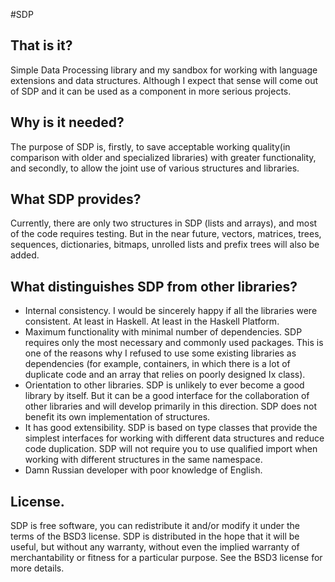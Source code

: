 #SDP

That is it?
--------------------------------------------------------------------------------
Simple Data Processing library and my sandbox for working with language
extensions and data structures. Although I expect that sense will come out of
SDP and it can be used as a component in more serious projects.

Why is it needed?
--------------------------------------------------------------------------------
The purpose of SDP is, firstly, to save acceptable working quality(in comparison
with older and specialized libraries) with greater functionality, and secondly,
to allow the joint use of various structures and libraries.

What SDP provides?
--------------------------------------------------------------------------------
Currently, there are only two structures in SDP (lists and arrays), and most of
the code requires testing. But in the near future, vectors, matrices, trees,
sequences, dictionaries, bitmaps, unrolled lists and prefix trees will also be
added.

What distinguishes SDP from other libraries?
--------------------------------------------------------------------------------
* Internal consistency. I would be sincerely happy if all the libraries were
consistent. At least in Haskell. At least in the Haskell Platform.
* Maximum functionality with minimal number of dependencies. SDP requires only
the most necessary and commonly used packages. This is one of the reasons why I
refused to use some existing libraries as dependencies (for example, containers,
in which there is a lot of duplicate code and an array that relies on poorly
designed Ix class).
* Orientation to other libraries. SDP is unlikely to ever become a good library
by itself. But it can be a good interface for the collaboration of other
libraries and will develop primarily in this direction. SDP does not benefit its
own implementation of structures.
* It has good extensibility. SDP is based on type classes that provide the
simplest interfaces for working with different data structures and reduce code
duplication. SDP will not require you to use qualified import when working with
different structures in the same namespace.
* Damn Russian developer with poor knowledge of English.

License.
--------------------------------------------------------------------------------
SDP is free software, you can redistribute it and/or modify it under the
terms of the BSD3 license.
SDP is distributed in the hope that it will be useful, but without any
warranty, without even the implied warranty of merchantability or fitness for
a particular purpose. See the BSD3 license for more details.

